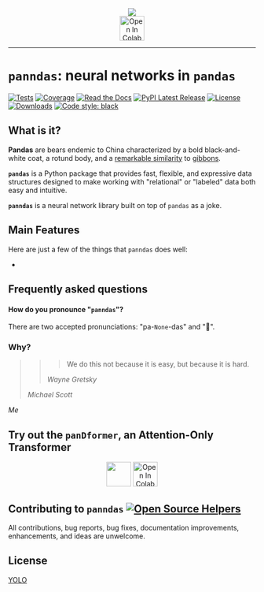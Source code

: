 <div align="center">
  <img src="https://charlesfrye.github.io/img/panndas-logo.jpeg"><br>
  <a href="https://colab.research.google.com/drive/1ctgXlDuSxg6MXy90QXZ1OmD9W2_DYf-D?usp=sharing">
  <img src="https://colab.research.google.com/assets/colab-badge.svg" alt="Open In Colab" height="50px"/>
</a>
</div>

-----------------

# `panndas`: neural networks in `pandas`
[![Tests](https://github.com/charlesfrye/panndas/workflows/Tests/badge.svg)](https://github.com/charlesfrye/panndas/actions?workflow=Tests)
[![Coverage](https://codecov.io/github/charlesfrye/panndas/coverage.svg?branch=main)](https://codecov.io/gh/charlesfrye/panndas)
[![Read the Docs](https://readthedocs.org/projects/panndas/badge/)](https://panndas.readthedocs.io/)
[![PyPI Latest Release](https://img.shields.io/pypi/v/panndas.svg)](https://pypi.org/project/panndas/)
[![License](https://img.shields.io/pypi/l/panndas.svg)](http://swansonquotes.com/wp-content/uploads/s05-ep01-permits1-1000x500.jpg)
[![Downloads](https://static.pepy.tech/personalized-badge/panndas?period=month&units=international_system&left_color=black&right_color=orange&left_text=PyPI%20downloads%20per%20month)](https://pepy.tech/project/panndas)
[![Code style: black](https://img.shields.io/badge/code%20style-black-000000.svg)](https://github.com/psf/black)

## What is it?

**Pandas** are bears endemic to China characterized by a bold black-and-white coat, a rotund body, and a [remarkable similarity](https://wp.technologyreview.com/wp-content/uploads/2019/05/adversarial-10.jpg) to [gibbons](https://www.memphiszoo.org/assets/2510/10_white_cheek_gibbon.jpg).

**`pandas`** is a Python package that provides fast, flexible, and expressive data
structures designed to make working with "relational" or "labeled" data both
easy and intuitive.

**`panndas`** is a neural network library built on top of `pandas` as a joke.

## Main Features
Here are just a few of the things that `panndas` does well:

  -

## Frequently asked questions

#### How do you pronounce "`panndas`"?

There are two accepted pronunciations: "pa-`None`-das" and "🖕".

### Why?

> > > We do this not because it is easy, but because it is hard.
> >
> > _Wayne Gretsky_
>
> _Michael Scott_

_Me_

## Try out the `panDformer`, an Attention-Only Transformer
<div align="center">
  <img src="https://charlesfrye.github.io/img/emojimix-hugging-panda.png" display="inline" height="50px">
  <a href="https://colab.research.google.com/drive/1ctgXlDuSxg6MXy90QXZ1OmD9W2_DYf-D?usp=sharing" display="inline">
  <img src="https://colab.research.google.com/assets/colab-badge.svg" alt="Open In Colab"/ height="50px" display="inline">
  </a>
</div>

## Contributing to `panndas` [![Open Source Helpers](https://www.codetriage.com/charlesfrye/panndas/badges/users.svg)](https://www.codetriage.com/charlesfrye/panndas)

All contributions, bug reports, bug fixes, documentation improvements, enhancements, and ideas are unwelcome.

## License
[YOLO](http://swansonquotes.com/wp-content/uploads/s05-ep01-permits1-1000x500.jpg)

